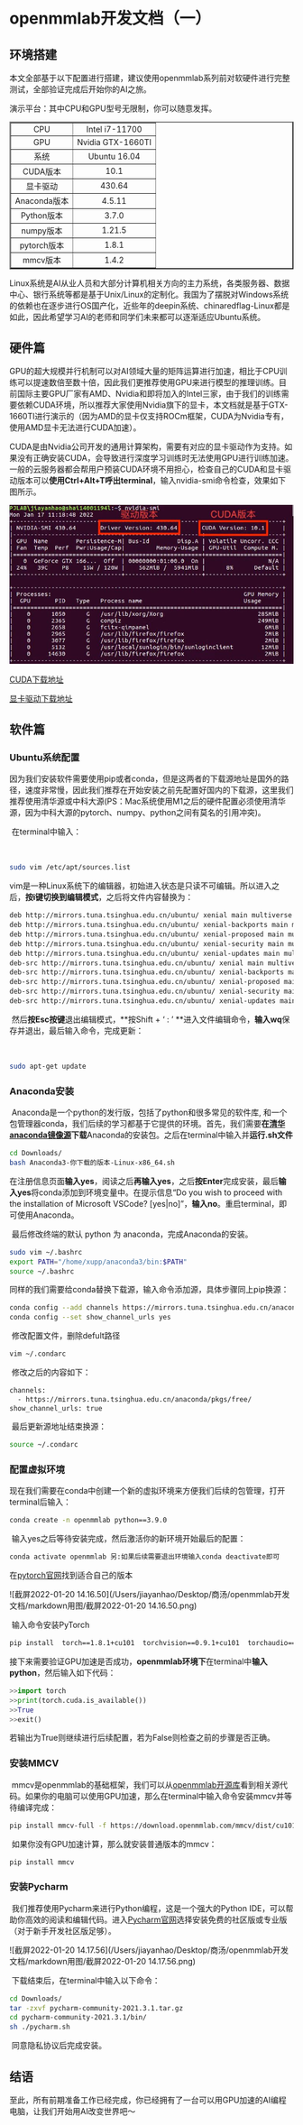 # openmmlab开发文档（一）

## 环境搭建

本文全部基于以下配置进行搭建，建议使用openmmlab系列前对软硬件进行完整测试，全部验证完成后开始你的AI之旅。

演示平台：其中CPU和GPU型号无限制，你可以随意发挥。

<table border="2" style="text-align:center">   
  	<tr>         
        <td>CPU</td>
        <td>Intel i7-11700</td>
    </tr>
  	<tr>         
        <td>GPU</td>
        <td>Nvidia GTX-1660TI</td>
    </tr>
    <tr>
        <td>系统</td>
        <td>Ubuntu 16.04</td>
    </tr>
    <tr>         
        <td>CUDA版本</td>
        <td>10.1</td>
    </tr>
  	<tr>         
        <td>显卡驱动</td>
        <td>430.64</td>
    </tr>
  	<tr>         
        <td>Anaconda版本</td>
        <td>4.5.11</td>
    </tr>
  	<tr>         
        <td>Python版本</td>
        <td>3.7.0</td>
    </tr>
  	<tr>         
        <td>numpy版本</td>
        <td>1.21.5</td>
    </tr>
  	<tr>         
        <td>pytorch版本</td>
        <td>1.8.1</td>
    </tr>
  	<tr>         
        <td>mmcv版本</td>
        <td>1.4.2</td>
    </tr>
</table>

​	Linux系统是AI从业人员和大部分计算机相关方向的主力系统，各类服务器、数据中心、银行系统等都是基于Unix/Linux的定制化。我国为了摆脱对Windows系统的依赖也在逐步进行OS国产化，近些年的deepin系统、chinaredflag-Linux都是如此，因此希望学习AI的老师和同学们未来都可以逐渐适应Ubuntu系统。


## 硬件篇

​	GPU的超大规模并行机制可以对AI领域大量的矩阵运算进行加速，相比于CPU训练可以提速数倍至数十倍，因此我们更推荐使用GPU来进行模型的推理训练。目前国际主要GPU厂家有AMD、Nvidia和即将加入的Intel三家，由于我们的训练需要依赖CUDA环境，所以推荐大家使用Nvidia旗下的显卡，本文档就是基于GTX-1660TI进行演示的（因为AMD的显卡仅支持ROCm框架，CUDA为Nvidia专有，使用AMD显卡无法进行CUDA加速）。

​	CUDA是由Nvidia公司开发的通用计算架构，需要有对应的显卡驱动作为支持。如果没有正确安装CUDA，会导致进行深度学习训练时无法使用GPU进行训练加速。一般的云服务器都会帮用户预装CUDA环境不用担心，检查自己的CUDA和显卡驱动版本可以**使用Ctrl+Alt+T呼出terminal**，输入nvidia-smi命令检查，效果如下图所示。

![cuda](img/cuda.jpeg)

[CUDA下载地址](https://developer.nvidia.cn/cuda-downloads?target_os=Linux&target_arch=x86_64&Distribution=Ubuntu)

[显卡驱动下载地址](https://www.nvidia.cn/geforce/drivers/)









## 软件篇

### Ubuntu系统配置

​	因为我们安装软件需要使用pip或者conda，但是这两者的下载源地址是国外的路径，速度非常慢，因此我们推荐在开始安装之前先配置好国内的下载源，这里我们推荐使用清华源或中科大源(PS：Mac系统使用M1之后的硬件配置必须使用清华源，因为中科大源的pytorch、numpy、python之间有莫名的引用冲突)。

​	在terminal中输入：

` `

```bash
sudo vim /etc/apt/sources.list
```

​	vim是一种Linux系统下的编辑器，初始进入状态是只读不可编辑。所以进入之后，**按i键切换到编辑模式**，之后将文件内容替换为：

```bash
deb http://mirrors.tuna.tsinghua.edu.cn/ubuntu/ xenial main multiverse restricted universe
deb http://mirrors.tuna.tsinghua.edu.cn/ubuntu/ xenial-backports main multiverse restricted universe
deb http://mirrors.tuna.tsinghua.edu.cn/ubuntu/ xenial-proposed main multiverse restricted universe
deb http://mirrors.tuna.tsinghua.edu.cn/ubuntu/ xenial-security main multiverse restricted universe
deb http://mirrors.tuna.tsinghua.edu.cn/ubuntu/ xenial-updates main multiverse restricted universe
deb-src http://mirrors.tuna.tsinghua.edu.cn/ubuntu/ xenial main multiverse restricted universe
deb-src http://mirrors.tuna.tsinghua.edu.cn/ubuntu/ xenial-backports main multiverse restricted universe
deb-src http://mirrors.tuna.tsinghua.edu.cn/ubuntu/ xenial-proposed main multiverse restricted universe
deb-src http://mirrors.tuna.tsinghua.edu.cn/ubuntu/ xenial-security main multiverse restricted universe
deb-src http://mirrors.tuna.tsinghua.edu.cn/ubuntu/ xenial-updates main multiverse restricted universe
```

​	然后**按Esc按键**退出编辑模式，**按Shift + ‘ : ’ **进入文件编辑命令，**输入wq**保存并退出，最后输入命令，完成更新：

` `

```bash
sudo apt-get update
```



### Anaconda安装

​	Anaconda是一个python的发行版，包括了python和很多常见的软件库, 和一个包管理器conda，我们后续的学习都基于它提供的环境。首先，我们需要**在[清华anaconda镜像源](https://mirrors.tuna.tsinghua.edu.cn/anaconda/archive/)下载**Anaconda的安装包。之后在terminal中输入并**运行.sh文件**

```bash
cd Downloads/
bash Anaconda3-你下载的版本-Linux-x86_64.sh
```

​	在注册信息页面**输入yes**，阅读之后**再输入yes**，之后**按Enter**完成安装，最后**输入yes**将conda添加到环境变量中。在提示信息“Do you wish to proceed with the installation of Microsoft VSCode? [yes|no]”，**输入no**。重启terminal，即可使用Anaconda。

​	最后修改终端的默认 python 为 anaconda，完成Anaconda的安装。

```bash
sudo vim ~/.bashrc
export PATH="/home/xupp/anaconda3/bin:$PATH"
source ~/.bashrc
```

​	同样的我们需要给conda替换下载源，输入命令添加源，具体步骤同上pip换源：

```bash
conda config --add channels https://mirrors.tuna.tsinghua.edu.cn/anaconda/pkgs/free/
conda config --set show_channel_urls yes
```

​	修改配置文件，删除defult路径

```bash
vim ~/.condarc
```

​	修改之后的内容如下：

```shell
channels:
  - https://mirrors.tuna.tsinghua.edu.cn/anaconda/pkgs/free/
show_channel_urls: true
```

​	最后更新源地址结束换源：

```bash
source ~/.condarc
```



### 配置虚拟环境

​	现在我们需要在conda中创建一个新的虚拟环境来方便我们后续的包管理，打开terminal后输入：

```bash
conda create -n openmmlab python==3.9.0
```

​	输入yes之后等待安装完成，然后激活你的新环境开始最后的配置：

```bash
conda activate openmmlab 另:如果后续需要退出环境输入conda deactivate即可
```

在[pytorch官网](https://pytorch.org/get-started/locally/)找到适合自己的版本

![截屏2022-01-20 14.16.50](/Users/jiayanhao/Desktop/商汤/openmmlab开发文档/markdown用图/截屏2022-01-20 14.16.50.png)

​	输入命令安装PyTorch

```bash
pip install  torch==1.8.1+cu101  torchvision==0.9.1+cu101  torchaudio==0.8.1 -f   https://download.pytorch.org/whl/torch_stable.html
```

​	接下来需要验证GPU加速是否成功，**openmmlab环境下**在terminal中**输入python**，然后输入如下代码：

```python
>>import torch
>>print(torch.cuda.is_available())
>>True
>>exit()
```

​	若输出为True则继续进行后续配置，若为False则检查之前的步骤是否正确。



### 安装MMCV

​	mmcv是openmmlab的基础框架，我们可以从[openmmlab开源库](https://github.com/open-mmlab/mmcv)看到相关源代码。如果你的电脑可以使用GPU加速，那么在terminal中输入命令安装mmcv并等待编译完成：

```bash
pip install mmcv-full -f https://download.openmmlab.com/mmcv/dist/cu101/torch1.8.1/index.html
```

​	如果你没有GPU加速计算，那么就安装普通版本的mmcv：

```bash
pip install mmcv
```



### 安装Pycharm

​	我们推荐使用Pycharm来进行Python编程，这是一个强大的Python IDE，可以帮助你高效的阅读和编辑代码。进入[Pycharm官网](https://www.jetbrains.com/pycharm/download/#section=linux)选择安装免费的社区版或专业版（对于新手开发社区版足够）。

![截屏2022-01-20 14.17.56](/Users/jiayanhao/Desktop/商汤/openmmlab开发文档/markdown用图/截屏2022-01-20 14.17.56.png)

​	下载结束后，在terminal中输入以下命令：

```bash
cd Downloads/
tar -zxvf pycharm-community-2021.3.1.tar.gz
cd pycharm-community-2021.3.1/bin/
sh ./pycharm.sh
```

​	同意隐私协议后完成安装。

## 结语

​	至此，所有前期准备工作已经完成，你已经拥有了一台可以用GPU加速的AI编程电脑，让我们开始用AI改变世界吧～

